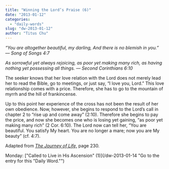 ```yaml
---
title: "Winning the Lord’s Praise (6)"
date: "2013-01-12"
categories: 
  - "daily-words"
slug: "dw-2013-01-12"
author: "Titus Chu"
---
```


_“You are altogether beautiful, my darling,_ _And there is no blemish in you.”_ _— Song of Songs 4:7_

_As sorrowful yet always rejoicing, as poor yet making many rich, as having nothing yet possessing all things._ _— Second Corinthians 6:10_

The seeker knows that her love relation with the Lord does not merely lead her to read the Bible, go to meetings, or just say, “I love you, Lord.” This love relationship comes with a price. Therefore, she has to go to the mountain of myrrh and the hill of frankincense.

Up to this point her experience of the cross has not been the result of her own obedience. Now, however, she begins to respond to the Lord’s call in chapter 2 to “rise up and come away” (2:10). Therefore she begins to pay the price, and now she becomes one who is losing yet gaining, “as poor yet making many rich” (2 Cor. 6:10). The Lord now can tell her, “You are beautiful. You satisfy My heart. You are no longer a mare; now you are My beauty” (cf. 4:7).

Adapted from _[The Journey of Life,](/book-journey "Go to the listing for this book.")_ page 230.

Monday: ["Called to Live in His Ascension" (1)](/dw-2013-01-14 "Go to the entry for this "Daily Word."")
